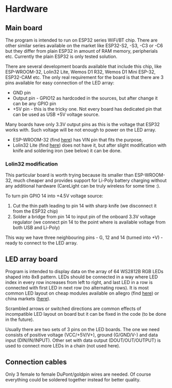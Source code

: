 # Hardware

## Main board

The program is intended to run on ESP32 series WiFi/BT chip. There are other similar series available on the market like ESP32-S2, -S3, -C3 or -C6 but they differ from plain ESP32 in amount of RAM memory, peripherials etc. Currently the plain ESP32 is only tested solution. 

There are several development boards available that include this chip, like ESP-WROOM-32, Lolin32 Lite, Wemos D1 R32, Wemos D1 Mini ESP-32, ESP32-CAM etc. The only real requirement for the board is that there are 3 pins available for easy connection of the LED array:
* GND pin
* Output pin - GPIO12 as hardcoded in the sources, but after change it can be any GPIO pin
* +5V pin - this is the tricky one. Not every board has dedicated pin that can be used as USB +5V voltage source.

Many boards have only 3.3V output pins as this is the voltage that ESP32 works with. Such voltage will be not enough to power on the LED array.
* ESP-WROOM-32 (find [here](https://allegro.pl/listing?string=esp-wroom-32)) has VIN pin that fits the purpose, 
* Lolin32 Lite (find [here](https://allegro.pl/listing?string=lolin32%20lite)) does not have it, but after slight modification with knife and soldering iron (see below) it can be done. 

### Lolin32 modification

This particular board is worth trying because its smaller than ESP-WROOM-32, much cheaper and provides support for Li-Poly battery charging without any additional hardware (CareLight can be truly wireless for some time :).

To turn pin GPIO 14 into +4.5V voltage source:
1. Cut the thin path leading to pin 14 with sharp knife (we disconnect it from the ESP32 chip)
2. Solder a bridge from pin 14 to input pin of the onboard 3.3V voltage regulator (we connect pin 14 to the point where is available voltage from both USB and Li-Poly)

This way we have three neighbouring pins - G, 12 and 14 (turned into +V) - ready to connect to the LED array.

## LED array board

Program is intended to display data on the array of 64 WS2812B RGB LEDs shaped into 8x8 pattern. LEDs should be connected in a way where LED index in every row increases from left to right, and last LED in a row is connected with first LED in next row (no alternating rows). It is most common LED layout on cheap modules available on allegro (find [here](https://allegro.pl/listing?string=8x8%20ws2812b)) or china markets ([here](https://aliexpress.com/w/wholesale-8x8-ws2812b.html)).

Scrambled arrows or switched directions are common effects of incompatible LED layout on board but it can be fixed in the code (to be done in the future).

Usually there are two sets of 3 pins on the LED boards. The one we need consists of positive voltage (VCC/+5V/V+), ground (G/GND/V-) and data input (DIN/IN/INPUT). Other set with data output (DOUT/OUT/OUTPUT) is used to connect more LEDs in a chain (not used here).

## Connection cables

Only 3 female to female DuPont/goldpin wires are needed. Of course everything could be soldered together instead for better quality.
